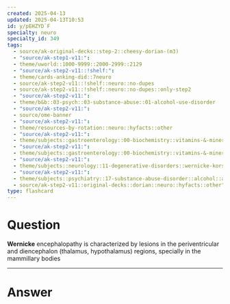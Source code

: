 ```yaml
---
created: 2025-04-13
updated: 2025-04-13T10:53
id: y/pEHZYD`F
specialty: neuro
specialty_id: 349
tags:
  - source/ak-original-decks::step-2::cheesy-dorian-(m3)
  - "source/ak-step1-v11:": 
  - theme/uworld::1000-9999::2000-2999::2129
  - "source/ak-step2-v11::!shelf:": 
  - theme/cards-anking-did::7neuro
  - source/ak-step2-v11::!shelf::neuro::no-dupes
  - source/ak-step2-v11::!shelf::neuro::no-dupes::only-step2
  - "source/ak-step2-v11:": 
  - theme/b&b::03-psych::03-substance-abuse::01-alcohol-use-disorder
  - "source/ak-step2-v11:": 
  - source/ome-banner
  - "source/ak-step2-v11:": 
  - theme/resources-by-rotation::neuro::hyfacts::other
  - "source/ak-step2-v11:": 
  - theme/subjects::gastroenterology::00-biochemistry::vitamins-&-minerals::vitamin-b1
  - "source/ak-step2-v11:": 
  - theme/subjects::gastroenterology::00-biochemistry::vitamins-&-minerals::vitamin-b1::wernicke-korsakoff
  - "source/ak-step2-v11:": 
  - theme/subjects::neurology::11-degenerative-disorders::wernicke-korsakoff-syndrome
  - "source/ak-step2-v11:": 
  - theme/subjects::psychiatry::17-substance-abuse-disorder::alcohol::abuse::wernicke-korsakoff
  - source/ak-step2-v11::original-decks::dorian::neuro::hyfacts::other"
type: flashcard
---
```


# Question
**Wernicke** encephalopathy is characterized by lesions in the periventricular and diencephalon (thalamus, hypothalamus) regions, specially in the mammillary bodies

---

# Answer
